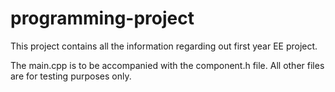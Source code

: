 # programming-project

This project contains all the information regarding out first year EE project.

The main.cpp is to be accompanied with the component.h file. All other files are for testing purposes only.
